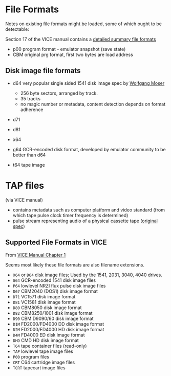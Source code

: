 # File Formats

Notes on existing file formats might be loaded, some of which ought to be detectable:

Section 17 of the VICE manual contains a [detailed summary file formats](https://vice-emu.sourceforge.io/vice_17.html)

* p00 program format - emulator snapshot (save state)
* CBM original prg format, first two bytes are load address

## Disk image file formats

* d64 very popular single sided 1541 disk image spec by [Wolfgang Moser](http://unusedino.de/ec64/technical/formats/d64.html)
  * 256 byte sectors, arranged by track.
  * 35 tracks
  * no magic number or metadata, content detection depends on format adherence
* d71 
* d81
* x64
* g64 GCR-encoded disk format, developed by emulator community to be better than d64
 
* t64 tape image

# TAP files

(via VICE manual)

* contains metadata such as computer platform and video standard (from which tape pulse clock
timer frequency is determined)
* pulse stream representing audio of a physical cassette tape ([original spec](https://ist.uwaterloo.ca/~schepers/formats/TAP.TXT))

## Supported File Formats in VICE

From [VICE Manual Chapter 1](https://vice-emu.sourceforge.io/vice_toc.html#TOC43)

Seems most likely these file formats are also filename extensions.

* `X64` or `D64` disk image files; Used by the 1541, 2031, 3040, 4040 drives.
* `G64` GCR-encoded 1541 disk image files
* `P64` lowlevel NRZI flux pulse disk image files
* `D67` CBM2040 (DOS1) disk image format
* `D71` VC1571 disk image format
* `D81` VC1581 disk image format
* `D80` CBM8050 disk image format
* `D82` CBM8250/1001 disk image format
* `D90` CBM D9090/60 disk image format
* `D1M` FD2000/FD4000 DD disk image format
* `D2M` FD2000/FD4000 HD disk image format
* `D4M` FD4000 ED disk image format
* `DHD` CMD HD disk image format
* `T64` tape container files (read-only)
* `TAP` lowlevel tape image files
* `P00` program files
* `CRT` C64 cartridge image files
* `TCRT` tapecart image files